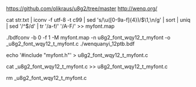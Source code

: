 https://github.com/olikraus/u8g2/tree/master
http://wenq.org/

cat str.txt | iconv -f utf-8 -t c99 | sed 's/\\u\([0-9a-f]\{4\}\)/\$\1,\n/g' | sort | uniq | sed '/^$/d' | tr '/a-f/' '/A-F/' >> myfont.map


./bdfconv -b 0 -f 1 -M myfont.map -n u8g2_font_wqy12_t_myfont -o _u8g2_font_wqy12_t_myfont.c ./wenquanyi_12ptb.bdf


echo '#include "myfont.h"' > u8g2_font_wqy12_t_myfont.c

cat _u8g2_font_wqy12_t_myfont.c >> u8g2_font_wqy12_t_myfont.c

rm _u8g2_font_wqy12_t_myfont.c
